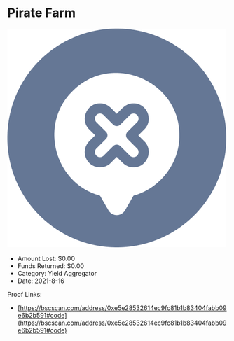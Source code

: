 # Pirate Farm
![Pirate Farm](/rektimages/Pirate-Farm.png)
- Amount Lost: $0.00
- Funds Returned: $0.00
- Category: Yield Aggregator
- Date: 2021-8-16



Proof Links:
- [https://bscscan.com/address/0xe5e28532614ec9fc81b1b83404fabb09e6b2b591#code](https://bscscan.com/address/0xe5e28532614ec9fc81b1b83404fabb09e6b2b591#code)


